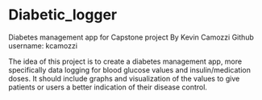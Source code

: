 # Diabetic_logger
Diabetes management app for Capstone project
By Kevin Camozzi
Github username: kcamozzi

The idea of this project is to create a diabetes management app, more specifically data logging for
blood glucose values and insulin/medication doses. It should include graphs and visualization of
the values to give patients or users a better indication of their disease control.
